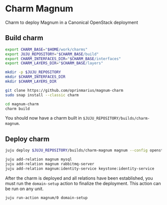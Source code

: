 # Charm Magnum


Charm to deploy Magnum in a Canonical OpenStack deployment


## Build charm

```bash
export CHARM_BASE="$HOME/work/charms"
export JUJU_REPOSITORY="$CHARM_BASE/build"
export CHARM_INTERFACES_DIR="$CHARM_BASE/interfaces"
export CHARM_LAYERS_DIR="$CHARM_BASE/layers"

mkdir -p $JUJU_REPOSITORY
mkdir $CHARM_INTERFACES_DIR
mkdir $CHARM_LAYERS_DIR

git clone https://github.com/oprinmarius/magnum-charm
sudo snap install --classic charm

cd magnum-charm
charm build
```

You should now have a charm built in ```$JUJU_REPOSITORY/builds/charm-magnum```.

## Deploy charm

```bash
juju deploy $JUJU_REPOSITORY/builds/charm-magnum magnum --config openstack-origin="cloud:bionic-train"

juju add-relation magnum mysql
juju add-relation magnum rabbitmq-server
juju add-relation magnum:identity-service keystone:identity-service
```

After the charm is deployed and all relations have been established, you must run the ```domain-setup``` action to finalize the deployment. This action can be run on any unit.

```bash
juju run-action magnum/0 domain-setup
```
